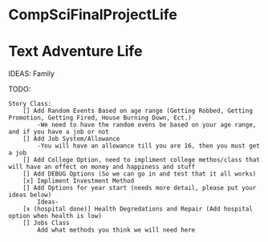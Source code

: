 # CompSciFinalProjectLife
# Text Adventure Life

IDEAS:
    Family

TODO:

    Story Class:
        [] Add Random Events Based on age range (Getting Robbed, Getting Promotion, Getting Fired, House Burning Down, Ect.)
            -We need to have the random evens be based on your age range, and if you have a job or not
        [] Add Job System/Allowance
            -You will have an allowance till you are 16, then you must get a job
        [] Add College Option, need to impliment college methos/class that will have an effect on money and happiness and stuff
        [] Add DEBUG Options (So we can go in and test that it all works)
        [x] Impliment Investment Method
        [] Add Options for year start (needs more detail, please put your ideas below)
            Ideas- 
        [x (hospital done)] Health Degredations and Repair (Add hospital option when health is low)
        [] Jobs Class
            Add what methods you think we will need here
